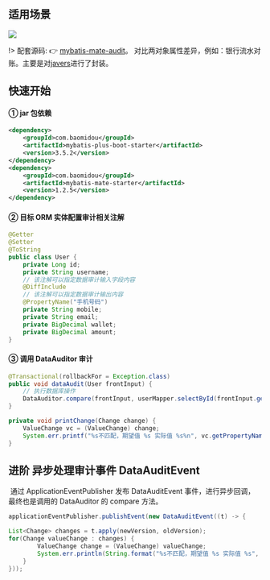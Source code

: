 ## 适用场景

![](https://minio.pigx.top/oss/1658646303.jpg)

!> 配套源码: 👉 [mybatis-mate-audit](https://gitee.com/baomidou/mybatis-mate-examples/tree/master/mybatis-mate-audit)。 对比两对象属性差异，例如：银行流水对账。主要是对[javers](https://javers.org/documentation/getting-started/#getting-started-audit)进行了封装。

## 快速开始

#### ① jar 包依赖

```xml
<dependency>
    <groupId>com.baomidou</groupId>
    <artifactId>mybatis-plus-boot-starter</artifactId>
    <version>3.5.2</version>
</dependency>
<dependency>
    <groupId>com.baomidou</groupId>
    <artifactId>mybatis-mate-starter</artifactId>
    <version>1.2.5</version>
</dependency>
```

#### ② 目标 ORM 实体配置审计相关注解

```java
@Getter
@Setter
@ToString
public class User {
    private Long id;
    private String username;
    // 该注解可以指定数据审计输入字段内容
    @DiffInclude
    // 该注解可以指定数据审计输出内容
    @PropertyName("手机号码")
    private String mobile;
    private String email;
    private BigDecimal wallet;
    private BigDecimal amount;
}
```

#### ③ 调用 DataAuditor 审计

```java
@Transactional(rollbackFor = Exception.class)
public void dataAudit(User frontInput) {
    // 执行数据库操作
    DataAuditor.compare(frontInput, userMapper.selectById(frontInput.getId())).forEach(this::printChange);
}

private void printChange(Change change) {
    ValueChange vc = (ValueChange) change;
    System.err.printf("%s不匹配，期望值 %s 实际值 %s%n", vc.getPropertyName(), vc.getLeft(), vc.getRight());
}
```

## 进阶 异步处理审计事件 DataAuditEvent

​ 通过 ApplicationEventPublisher 发布 DataAuditEvent 事件，进行异步回调，最终也是调用的 DataAuditor 的 compare 方法。

```java
applicationEventPublisher.publishEvent(new DataAuditEvent((t) -> {

List<Change> changes = t.apply(newVersion, oldVersion);
for(Change valueChange : changes) {
        ValueChange change = (ValueChange) valueChange;
        System.err.println(String.format("%s不匹配，期望值 %s 实际值 %s", change.getPropertyName(), change.getLeft(), change.getRight()));
    }
}));
```
